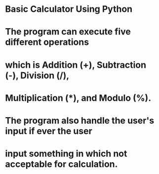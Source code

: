 # Basic Calculator Using Python

# The program can execute five different operations
# which is Addition (+), Subtraction (-), Division (/),
# Multiplication (*), and Modulo (%).
# The program also handle the user's input if ever the user 
# input something in which not acceptable for calculation.

